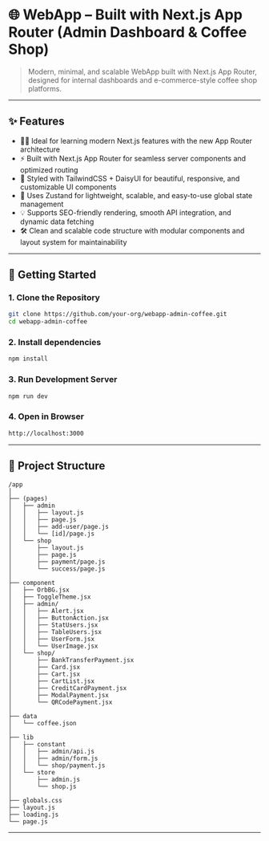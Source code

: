 # 🌐 WebApp – Built with Next.js App Router (Admin Dashboard & Coffee Shop)

> Modern, minimal, and scalable WebApp built with Next.js App Router, designed for internal dashboards and e-commerce-style coffee shop platforms.

---

## ✨ Features

- 🧑‍💻 Ideal for learning modern Next.js features with the new App Router architecture
- ⚡ Built with Next.js App Router for seamless server components and optimized routing
- 🎨 Styled with TailwindCSS + DaisyUI for beautiful, responsive, and customizable UI components
- 🧠 Uses Zustand for lightweight, scalable, and easy-to-use global state management
- 💡 Supports SEO-friendly rendering, smooth API integration, and dynamic data fetching
- 🛠️ Clean and scalable code structure with modular components and layout system for maintainability

---

## 🚀 Getting Started

### 1. Clone the Repository

```bash
git clone https://github.com/your-org/webapp-admin-coffee.git
cd webapp-admin-coffee
```

### 2. Install dependencies
```bash
npm install
```

### 3. Run Development Server
```bash
npm run dev
```

### 4. Open in Browser
```bash
http://localhost:3000
```

---

## 🧱 Project Structure

```plaintext
/app
│
├── (pages)
│   ├── admin
│   │   ├── layout.js
│   │   ├── page.js
│   │   ├── add-user/page.js
│   │   └── [id]/page.js
│   └── shop
│       ├── layout.js
│       ├── page.js
│       ├── payment/page.js
│       └── success/page.js
│
├── component
│   ├── OrbBG.jsx
│   ├── ToggleTheme.jsx
│   ├── admin/
│   │   ├── Alert.jsx
│   │   ├── ButtonAction.jsx
│   │   ├── StatUsers.jsx
│   │   ├── TableUsers.jsx
│   │   ├── UserForm.jsx
│   │   └── UserImage.jsx
│   └── shop/
│       ├── BankTransferPayment.jsx
│       ├── Card.jsx
│       ├── Cart.jsx
│       ├── CartList.jsx
│       ├── CreditCardPayment.jsx
│       ├── ModalPayment.jsx
│       └── QRCodePayment.jsx
│
├── data
│   └── coffee.json
│
├── lib
│   ├── constant
│   │   ├── admin/api.js
│   │   ├── admin/form.js
│   │   └── shop/payment.js
│   └── store
│       ├── admin.js
│       └── shop.js
│
├── globals.css
├── layout.js
├── loading.js
└── page.js
```

---


